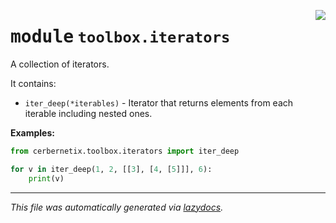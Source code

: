 <!-- markdownlint-disable -->

<a href="../src/cerbernetix/toolbox/iterators/__init__.py#L0"><img align="right" style="float:right;" src="https://img.shields.io/badge/-source-cccccc?style=flat-square"></a>

# <kbd>module</kbd> `toolbox.iterators`
A collection of iterators. 

It contains: 
- `iter_deep(*iterables)` - Iterator that returns elements from each iterable including nested ones. 



**Examples:**
 ```python
from cerbernetix.toolbox.iterators import iter_deep

for v in iter_deep(1, 2, [[3], [4, [5]]], 6):
     print(v)
``` 





---

_This file was automatically generated via [lazydocs](https://github.com/ml-tooling/lazydocs)._
